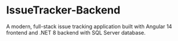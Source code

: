 # IssueTracker-Backend
A modern, full-stack issue tracking application built with Angular 14 frontend and .NET 8 backend with SQL Server database.
